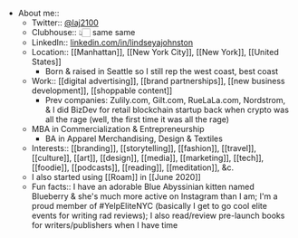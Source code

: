 - About me::
    - Twitter:: [@laj2100](https://twitter.com/laj2100)
    - Clubhouse:: 👆🏻 same same
    - LinkedIn:: [linkedin.com/in/lindseyajohnston](https://www.linkedin.com/in/lindseyajohnston/)
    - Location:: [[Manhattan]], [[New York City]], [[New York]], [[United States]]
        - Born & raised in Seattle so I still rep the west coast, best coast
    - Work:: [[digital advertising]], [[brand partnerships]], [[new business development]], [[shoppable content]]
        - Prev companies: Zulily.com, Gilt.com, RueLaLa.com, Nordstrom, & I did BizDev for retail blockchain startup back when crypto was all the rage (well, the first time it was all the rage)
    - MBA in Commercialization & Entrepreneurship
        - BA in Apparel Merchandising, Design & Textiles
    - Interests:: [[branding]], [[storytelling]], [[fashion]], [[travel]], [[culture]], [[art]], [[design]], [[media]], [[marketing]], [[tech]], [[foodie]], [[podcasts]], [[reading]], [[meditation]], &c.
    - I also started using [[Roam]] in [[June 2020]]
    - Fun facts:: I have an adorable Blue Abyssinian kitten named Blueberry & she's much more active on Instagram than I am; I'm a proud member of #YelpEliteNYC (basically I get to go cool elite events for writing rad reviews); I also read/review pre-launch books for writers/publishers when I have time
